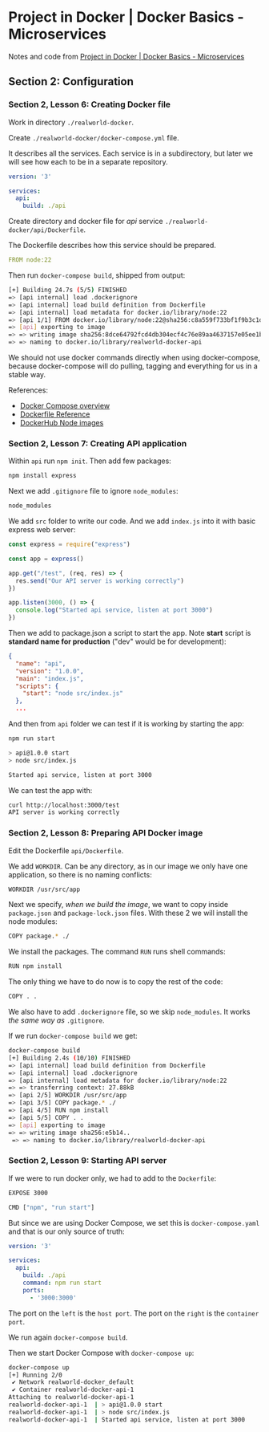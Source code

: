 # Project in Docker | Docker Basics - Microservices

Notes and code from [Project in Docker | Docker Basics - Microservices](https://www.udemy.com/course/docker-and-docker-compose-project-deployment-from-scratch)

## Section 2: Configuration

### Section 2, Lesson 6: Creating Docker file

Work in directory `./realworld-docker`.

Create `./realworld-docker/docker-compose.yml` file.

It describes all the services. Each service is in a subdirectory, but later we will see how each to be in a separate repository.

```yaml
version: '3'

services:
  api:
    build: ./api
```

Create directory and docker file for _api_ service `./realworld-docker/api/Dockerfile`.

The Dockerfile describes how this service should be prepared.

```yaml
FROM node:22
```

Then run `docker-compose build`, shipped from output:

```sh
[+] Building 24.7s (5/5) FINISHED
=> [api internal] load .dockerignore
=> [api internal] load build definition from Dockerfile
=> [api internal] load metadata for docker.io/library/node:22
=> [api 1/1] FROM docker.io/library/node:22@sha256:c8a559f733bf1f9b3c1d05b97d9a9c7e5d3647c99abedaf5cdd3b54c9cbb8eff
=> [api] exporting to image 
=> => writing image sha256:8dce64792fcd4db304ecf4c76e89aa4637157e05ee1b2ccb43e9cc7e71990376 
=> => naming to docker.io/library/realworld-docker-api
```

We should not use docker commands directly when using docker-compose, because docker-compose will do pulling, tagging and everything for us in a stable way.

References:

- [Docker Compose overview](https://docs.docker.com/compose/)
- [Dockerfile Reference](https://docs.docker.com/reference/dockerfile/)
- [DockerHub Node images](https://hub.docker.com/_/node)

### Section 2, Lesson 7: Creating API application

Within `api` run `npm init`. Then add few packages:

```sh
npm install express
```

Next we add `.gitignore` file to ignore `node_modules`:

```sh
node_modules
```

We add `src` folder to write our code. And we add `index.js` into it with basic express web server:

```js
const express = require("express")

const app = express()

app.get("/test", (req, res) => {
  res.send("Our API server is working correctly")
})

app.listen(3000, () => {
  console.log("Started api service, listen at port 3000")
})
```

Then we add to package.json a script to start the app. Note **start** script is **standard name for production** ("dev" would be for development):

```json
{
  "name": "api",
  "version": "1.0.0",
  "main": "index.js",
  "scripts": {
    "start": "node src/index.js"
  },
  ...
```

And then from `api` folder we can test if it is working by starting the app:

```sh
npm run start

> api@1.0.0 start
> node src/index.js

Started api service, listen at port 3000
```

We can test the app with:

```sh
curl http://localhost:3000/test
API server is working correctly
```

### Section 2, Lesson 8: Preparing API Docker image

Edit the Dockerfile `api/Dockerfile`.

We add `WORKDIR`. Can be any directory, as in our image we only have one application, so there is no naming conflicts:

```sh
WORKDIR /usr/src/app
```

Next we specify, _when we build the image_, we want to copy inside `package.json` and `package-lock.json` files. With these 2 we will install the node modules:

```sh
COPY package.* ./
```

We install the packages. The command `RUN` runs shell commands:

```sh
RUN npm install
```

The only thing we have to do now is to copy the rest of the code:

```sh
COPY . .
```

We also have to add `.dockerignore` file, so we skip `node_modules`. It works _the same way as_ `.gitignore`.

If we run `docker-compose build` we get:

```sh
docker-compose build
[+] Building 2.4s (10/10) FINISHED
=> [api internal] load build definition from Dockerfile
=> [api internal] load .dockerignore
=> [api internal] load metadata for docker.io/library/node:22
=> => transferring context: 27.88kB
=> [api 2/5] WORKDIR /usr/src/app
=> [api 3/5] COPY package.* ./
=> [api 4/5] RUN npm install
=> [api 5/5] COPY . .
=> [api] exporting to image
=> => writing image sha256:e5b14..
 => => naming to docker.io/library/realworld-docker-api
```

### Section 2, Lesson 9: Starting API server

If we were to run docker only, we had to add to the `Dockerfile`:

```sh
EXPOSE 3000

CMD ["npm", "run start"]
```

But since we are using Docker Compose, we set this is `docker-compose.yaml` and that is our only source of truth:

```yaml
version: '3'

services:
  api:
    build: ./api
    command: npm run start
    ports:
      - '3000:3000'
```

The port on the `left` is the `host port`.
The port on the `right` is the `container port`.

We run again `docker-compose build`.

Then we start Docker Compose with `docker-compose up`:

```sh
docker-compose up
[+] Running 2/0
 ✔ Network realworld-docker_default
 ✔ Container realworld-docker-api-1
Attaching to realworld-docker-api-1
realworld-docker-api-1  | > api@1.0.0 start
realworld-docker-api-1  | > node src/index.js
realworld-docker-api-1  | Started api service, listen at port 3000
```
